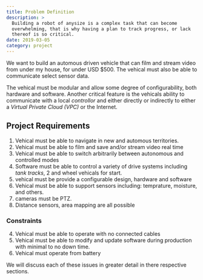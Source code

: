 ```yaml
---
title: Problem Definition
description: >
  Building a robot of anysize is a complex task that can become
  overwhelming, that is why having a plan to track progress, or lack
  thereof is so critical.
date: 2019-03-05
category: project
---
```


We want to build an automous driven vehicle that can film and stream
video from under my house, for under USD $500.  The vehical must also
be able to communicate select sensor data.
 <!--more-->
 
The vehical must be modular and allow some degree of configurability,
both hardware and software. Another critical feature is the vehicals
ability to communicate with a local _controllor_ and either directly
or indirectly to either a _Virtual Private Cloud (VPC)_ or the
Internet. 

## Project Requirements 

1. Vehical must be able to navigate in new and automous territories. 
2. Vehical must be able to film and save and/or stream video real time
3. Vehical must be able to switch arbitrarily between autonomous and
   controlled modes
4. Software must be able to control a variety of drive systems
   including _tank tracks_, 2 and wheel vehicals for start.
7. vehical must be provide a configurable design, hardware and
   software 
8. Vehical must be able to support sensors including: temprature,
   moisture, and others.
9. cameras must be PTZ.
10. Distance sensors, area mapping are all possible

### Constraints

4. Vehical must be able to operate with no connected cables
5. Vehical must be able to modify and update software during
   production with minimal to no down time.
6. Vehical must operate from battery

We will discuss each of these issues in greater detail in there
respective sections.
